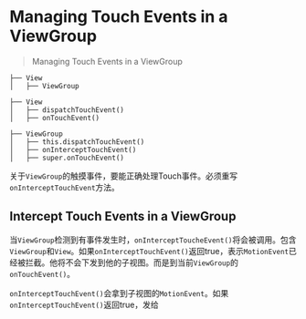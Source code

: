 # Managing Touch Events in a ViewGroup
> Managing Touch Events in a ViewGroup

```
├── View
│   ├── ViewGroup

├── View
│   ├── dispatchTouchEvent()
│   ├── onTouchEvent() 

├── ViewGroup
│   ├── this.dispatchTouchEvent()
│   ├── onInterceptTouchEvent()
│   ├── super.onTouchEvent()
```

关于`ViewGroup`的触摸事件，要能正确处理Touch事件。必须重写`onInterceptTouchEvent`方法。

## Intercept Touch Events in a ViewGroup
当`ViewGroup`检测到有事件发生时，`onInterceptToucheEvent()`将会被调用。包含`ViewGroup`和`View`。如果`onInterceptTouchEvent()`返回true，表示`MotionEvent`已经被拦截。他将不会下发到他的子视图。而是到当前`ViewGroup`的`onTouchEvent()`。

`onInterceptTouchEvent()`会拿到子视图的`MotionEvent`。如果`onInterceptTouchEvent()`返回true，发给